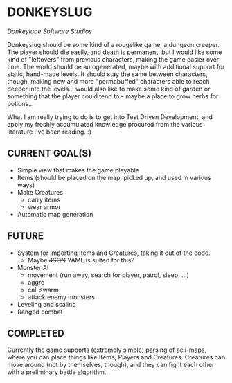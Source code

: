 DONKEYSLUG
==========
*Donkeylube Software Studios*

Donkeyslug should be some kind of a rougelike game, a dungeon creeper. The player should die easily, and death is permanent,
but I would like some kind of "leftovers" from previous characters, making the game easier over time. The world
should be autogenerated, maybe with additional support for static, hand-made levels. It should stay the same between
characters, though, making new and more "permabuffed" characters able to reach deeper into the levels. I would also like
to make some kind of garden or something that the player could tend to - maybe a place to grow herbs for potions...

What I am really trying to do is to get into Test Driven Development, and apply my freshly accumulated knowledge
procured from the various literature I've been reading. :)


CURRENT GOAL(S)
---------------
* Simple view that makes the game playable
* Items (should be placed on the map, picked up, and used in various ways)
* Make Creatures
  - carry items
  - wear armor
* Automatic map generation


FUTURE
------
* System for importing Items and Creatures, taking it out of the code.
  - Maybe <del>JSON</del> YAML is suited for this?
* Monster AI
  - movement (run away, search for player, patrol, sleep, ...)
  - aggro
  - call swarm
  - attack enemy monsters
* Leveling and scaling
* Ranged combat



COMPLETED
---------
Currently the game supports (extremely simple) parsing of acii-maps, where you can place things like Items, Players and
Creatures. Creatures can move around (not by themselves, though), and they can fight each other with a preliminary
battle algorithm.
